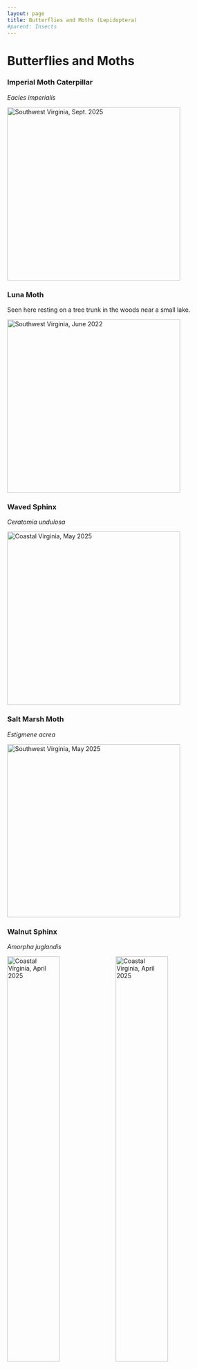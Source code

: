 ```yaml
---
layout: page
title: Butterflies and Moths (Lepidoptera)
#parent: Insects
---
```


# Butterflies and Moths

### Imperial Moth Caterpillar
*Eacles imperialis*

<img src="{{site.baseurl}}/assets/images/Lepidoptera/Imperial Moth.jpg" title="Southwest Virginia, Sept. 2025" width="400"/>

### Luna Moth

Seen here resting on a tree trunk in the woods near a small lake.

<!-- ![Luna Moth](/assets/images/Luna_Moth.jpg) -->
<img src="../../assets/images/Lepidoptera/Luna Moth.jpg" title="Southwest Virginia, June 2022" width="400"/>

### Waved Sphinx
*Ceratomia undulosa*

<img src="../../assets/images/Lepidoptera/Waved Sphinx.jpg" title="Coastal Virginia, May 2025" width="400"/>

### Salt Marsh Moth
*Estigmene acrea*

<img src="../../assets/images/Lepidoptera/Salt Marsh Moth.jpg" title="Southwest Virginia, May 2025" width="400"/>

### Walnut Sphinx
*Amorpha juglandis*

<img src="../../assets/images/Lepidoptera/Walnut Sphinx Side.jpg" title="Coastal Virginia, April 2025" width="49%"/>
<img src="../../assets/images/Lepidoptera/Walnut Sphinx Top.jpg" title="Coastal Virginia, April 2025" width="49%"/>

### Fiery Skipper
*Hylephila phyleus*

<img src="../../assets/images/Lepidoptera/Fiery Skipper.jpg" title="Southwest Virginia, Aug. 2025" width="60%"/>

### Spiny Oak-slug Moth
*Euclea delphinii*

<img src="../../assets/images/Lepidoptera/Spiny Oak-slug.jpg" title="Coastal Virginia, Oct. 2024" width="60%"/>

### Tulip-tree Silkmoth
*Callosamia angulifera*

<img src="../../assets/images/Lepidoptera/Tulip-tree Silkmoth.jpg" title="Coastal Virginia, Sept. 2024" width="60%"/>



